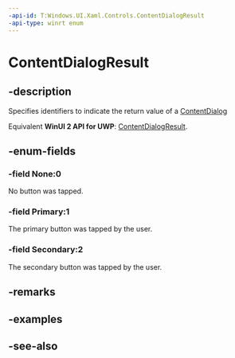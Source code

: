 ```yaml
---
-api-id: T:Windows.UI.Xaml.Controls.ContentDialogResult
-api-type: winrt enum
---
```


<!-- Enumeration syntax
public enum Windows.UI.Xaml.Controls.ContentDialogResult : int
-->

# ContentDialogResult

## -description
Specifies identifiers to indicate the return value of a [ContentDialog](contentdialog.md)

Equivalent **WinUI 2 API for UWP**: [ContentDialogResult](/windows/winui/api/microsoft.ui.xaml.controls.contentdialogresult).

## -enum-fields
### -field None:0
No button was tapped.

### -field Primary:1
The primary button was tapped by the user.

### -field Secondary:2
The secondary button was tapped by the user.


## -remarks

## -examples

## -see-also
